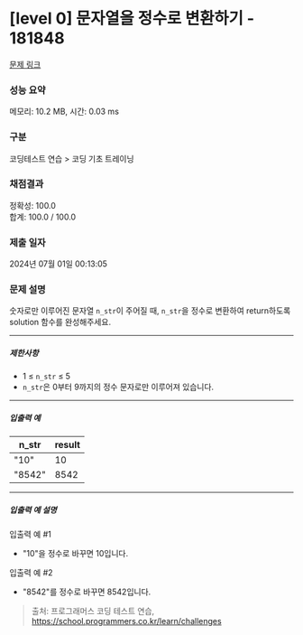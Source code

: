 # [level 0] 문자열을 정수로 변환하기 - 181848 

[문제 링크](https://school.programmers.co.kr/learn/courses/30/lessons/181848) 

### 성능 요약

메모리: 10.2 MB, 시간: 0.03 ms

### 구분

코딩테스트 연습 > 코딩 기초 트레이닝

### 채점결과

정확성: 100.0<br/>합계: 100.0 / 100.0

### 제출 일자

2024년 07월 01일 00:13:05

### 문제 설명

<p>숫자로만 이루어진 문자열 <code>n_str</code>이 주어질 때, <code>n_str</code>을 정수로 변환하여 return하도록 solution 함수를 완성해주세요.</p>

<hr>

<h5>제한사항</h5>

<ul>
<li>1 ≤ <code>n_str</code> ≤ 5</li>
<li><code>n_str</code>은 0부터 9까지의 정수 문자로만 이루어져 있습니다.</li>
</ul>

<hr>

<h5>입출력 예</h5>
<table class="table">
        <thead><tr>
<th>n_str</th>
<th>result</th>
</tr>
</thead>
        <tbody><tr>
<td>"10"</td>
<td>10</td>
</tr>
<tr>
<td>"8542"</td>
<td>8542</td>
</tr>
</tbody>
      </table>
<hr>

<h5>입출력 예 설명</h5>

<p>입출력 예 #1</p>

<ul>
<li>"10"을 정수로 바꾸면 10입니다.</li>
</ul>

<p>입출력 예 #2</p>

<ul>
<li>"8542"를 정수로 바꾸면 8542입니다.</li>
</ul>


> 출처: 프로그래머스 코딩 테스트 연습, https://school.programmers.co.kr/learn/challenges